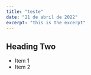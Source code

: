 ```yaml
---
title: "teste"
date: "21 de abril de 2022"
excerpt: "this is the excerpt"
---
```


## Heading Two

- Item 1
- Item 2
